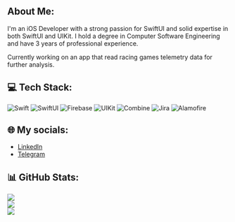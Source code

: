 ## About Me:
I'm an iOS Developer with a strong passion for SwiftUI and solid expertise in both SwiftUI and UIKit. I hold a degree in Computer Software Engineering and have 3 years of professional experience.

Currently working on an app that read racing games telemetry data for further analysis.

## 💻 Tech Stack:
![Swift](https://img.shields.io/badge/Swift-F54A2A?style=flat&logo=swift&logoColor=white) ![SwiftUI](https://img.shields.io/badge/SwiftUI-F54A2A?style=flat&logo=swift&logoColor=white) ![Firebase](https://img.shields.io/badge/firebase-%23039BE5.svg?style=flat&logo=firebase) ![UIKit](https://img.shields.io/badge/UIKit-F54A2A?style=flat&logo=swift&logoColor=white) ![Combine](https://img.shields.io/badge/Combine-F54A2A?style=flat&logo=swift&logoColor=white)  ![Jira](https://img.shields.io/badge/jira-%230A0FFF.svg?style=flat&logo=jira&logoColor=white) ![Alamofire](https://img.shields.io/badge/Alamofire-F54A2A?style=flat&logo=swift&logoColor=white)

## 🌐 My socials:
- [LinkedIn](https://www.linkedin.com/in/e-ned/)
- [Telegram](https://t.me/e_ned)

## 📊 GitHub Stats:

![](https://readme-stats.clckblog.space/?username=kiddden&theme=tokyonight&hide_border=true&include_all_commits=false&count_private=true)<br/>
![](https://github-readme-streak-stats.herokuapp.com/?user=kiddden&theme=tokyonight&hide_border=true)<br/>
![](https://readme-stats.clckblog.space/api/top-langs/?username=kiddden&theme=tokyonight&hide_border=true&include_all_commits=false&count_private=true&layout=compact)



